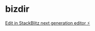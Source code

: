 # bizdir

[Edit in StackBlitz next generation editor ⚡️](https://stackblitz.com/~/github.com/mglrebelde/bizdir)